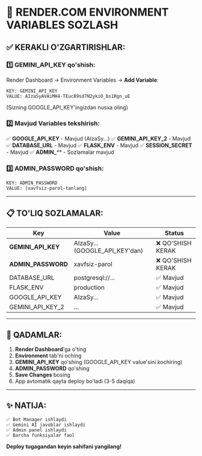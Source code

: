 # 🚀 RENDER.COM ENVIRONMENT VARIABLES SOZLASH

## ✅ KERAKLI O'ZGARTIRISHLAR:

### 1️⃣ **GEMINI_API_KEY qo'shish:**

Render Dashboard → Environment Variables → **Add Variable**:

```
KEY: GEMINI_API_KEY
VALUE: AIzaSyAVAiMH4-TEuc89sd7N2ykiO_bs1Rgn_uE
```
(Sizning GOOGLE_API_KEY'ingizdan nusxa oling)

### 2️⃣ **Mavjud Variables tekshirish:**

✅ **GOOGLE_API_KEY** - Mavjud (AIzaSy...)
✅ **GEMINI_API_KEY_2** - Mavjud
✅ **DATABASE_URL** - Mavjud
✅ **FLASK_ENV** - Mavjud
✅ **SESSION_SECRET** - Mavjud
✅ **ADMIN_**** - Sozlamalar mavjud

### 3️⃣ **ADMIN_PASSWORD qo'shish:**

```
KEY: ADMIN_PASSWORD
VALUE: [xavfsiz-parol-tanlang]
```

---

## 📋 TO'LIQ SOZLAMALAR:

| Key | Value | Status |
|-----|-------|--------|
| **GEMINI_API_KEY** | AIzaSy... (GOOGLE_API_KEY'dan) | ❌ QO'SHISH KERAK |
| **ADMIN_PASSWORD** | xavfsiz-parol | ❌ QO'SHISH KERAK |
| DATABASE_URL | postgresql://... | ✅ Mavjud |
| FLASK_ENV | production | ✅ Mavjud |
| GOOGLE_API_KEY | AIzaSy... | ✅ Mavjud |
| GEMINI_API_KEY_2 | ... | ✅ Mavjud |

---

## 🎯 QADAMLAR:

1. **Render Dashboard**'ga o'ting
2. **Environment** tab'ni oching
3. **GEMINI_API_KEY** qo'shing (GOOGLE_API_KEY value'sini kochiring)
4. **ADMIN_PASSWORD** qo'shing
5. **Save Changes** bosing
6. App avtomatik qayta deploy bo'ladi (3-5 daqiqa)

---

## ✨ NATIJA:

```
✅ Bot Manager ishlaydi
✅ Gemini AI javoblar ishlaydi
✅ Admin panel ishlaydi
✅ Barcha funksiyalar faol
```

**Deploy tugagandan keyin sahifani yangilang!**
